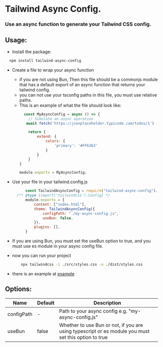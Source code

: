 # Tailwind Async Config.

### Use an async function to generate your Tailwind CSS config.

## Usage:

* Install the package:

```bash
  npm install tailwind-async-config
```

* Create a file to wrap your async function

  * if you are not using Bun, Then this file should be a commonjs module that has a default export of an async function that returns your tailwind
    config.
  * you can not use your tsconfig paths in this file, you must use relative paths.
  * This is an example of what the file should look like:
    ```javascript
      const MyAsyncConfig = async () => {
        // Simulate an async operation
       await fetch('https://jsonplaceholder.typicode.com/todos/1')
    
        return {
            extend: {
                colors: {
                    'primary': '#FF6363'
                }
            }
        }
    }
    
    module.exports = MyAsyncConfig;
    ```
* Use your file in your tailwind.config.js
  ```javascript
        const TailwindAsyncConfig = require("tailwind-async-config").default;
    /** @type {import('tailwindcss').Config} */
        module.exports = {
            content: ["index.html"],
            theme: TailwindAsyncConfig({
                configPath: "./my-async-config.js",
                useBun: false,
            }),
            plugins: [],
        }
  ```
* If you are using Bun, you must set the useBun option to true, and you must use es module in your async config file.
* now you can run your project
  ```bash
      npx tailwindcss -i ./src/styles.css -o ./dist/styles.css
  ```
* there is an example at [example](https://github.com/amirrezaDev1378/tailwind-async-config/tree/master/example)

## Options:

| Name       | Default | Description                                                                                          |
|------------|---------|------------------------------------------------------------------------------------------------------|
| configPath | -       | Path to your async config e.g. "my-async-config.js"                                                  |
| useBun     | false   | Whether to use Bun or not, if you are using typescript or es module you must set this option to true |
